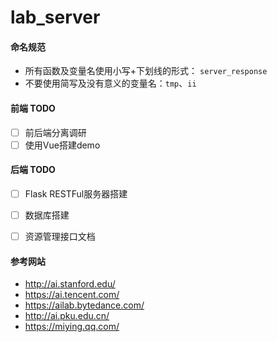 # lab_server

#### 命名规范

- 所有函数及变量名使用小写+下划线的形式： `server_response`
- 不要使用简写及没有意义的变量名：`tmp`、`ii`

#### 前端 TODO

- [ ] 前后端分离调研
- [ ] 使用Vue搭建demo

#### 后端 TODO

- [ ] Flask RESTFul服务器搭建
- [ ] 数据库搭建
- [ ] 资源管理接口文档


#### 参考网站
- http://ai.stanford.edu/
- https://ai.tencent.com/
- https://ailab.bytedance.com/
- http://ai.pku.edu.cn/
- https://miying.qq.com/
